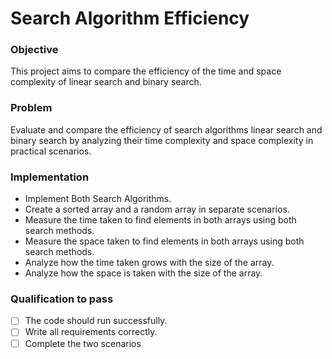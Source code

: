 # Search Algorithm Efficiency

### Objective
This project aims to compare the efficiency of the time and space complexity of linear search and binary search.

### Problem

Evaluate and compare the efficiency of search algorithms linear search and binary search by analyzing their time complexity and space complexity in practical scenarios.



### Implementation

- Implement Both Search Algorithms.
- Create a sorted array and a random array in separate scenarios.
- Measure the time taken to find elements in both arrays using both search methods.
- Measure the space taken to find elements in both arrays using both search methods.
- Analyze how the time taken grows with the size of the array.
- Analyze how the space is taken with the size of the array.


### Qualification to pass
 - [ ] The code should run successfully.
- [ ]  Write all requirements correctly.
- [ ]  Complete the two scenarios
